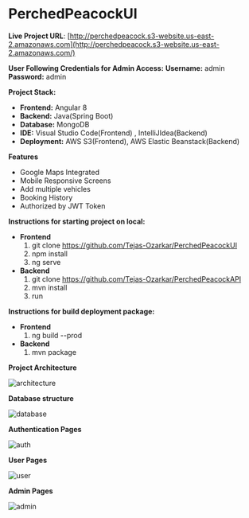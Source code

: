 # PerchedPeacockUI  

**Live Project URL**: 
 [http://perchedpeacock.s3-website.us-east-2.amazonaws.com](http://perchedpeacock.s3-website.us-east-2.amazonaws.com/)

 **User Following Credentials for Admin Access:**
    **Username:** admin
    **Password:** admin

**Project Stack:**
- **Frontend:** Angular 8
- **Backend:** Java(Spring Boot)
- **Database:** MongoDB
- **IDE:** Visual Studio Code(Frontend) , IntelliJIdea(Backend)
- **Deployment:** AWS S3(Frontend), AWS Elastic Beanstack(Backend)


**Features**
- Google Maps Integrated
- Mobile Responsive Screens
- Add multiple vehicles
- Booking History
- Authorized by JWT Token



**Instructions for starting project on local:**
- **Frontend**
    1. git clone https://github.com/Tejas-Ozarkar/PerchedPeacockUI
    2. npm install
    3. ng serve
- **Backend**
    1. git clone https://github.com/Tejas-Ozarkar/PerchedPeacockAPI
    2. mvn install
    3. run

**Instructions for build deployment package:**
- **Frontend**
    1. ng build --prod
- **Backend**
    1. mvn package


**Project Architecture**

![architecture](http://perchedpeacock.s3-website.us-east-2.amazonaws.com/images/architecture.png)


**Database structure**

![database](http://perchedpeacock.s3-website.us-east-2.amazonaws.com/images/database.png)


**Authentication Pages**

![auth](http://perchedpeacock.s3-website.us-east-2.amazonaws.com/images/auth.png)


**User Pages**

![user](http://perchedpeacock.s3-website.us-east-2.amazonaws.com/images/user.png)


**Admin Pages**

![admin](http://perchedpeacock.s3-website.us-east-2.amazonaws.com/images/admin.png)


